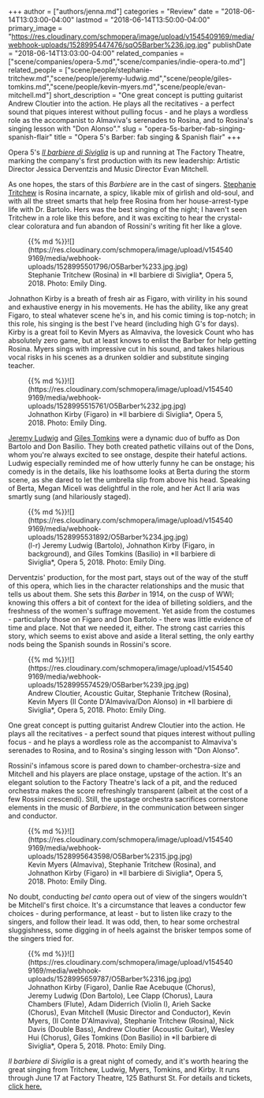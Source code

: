 +++
author = ["authors/jenna.md"]
categories = "Review"
date = "2018-06-14T13:03:00-04:00"
lastmod = "2018-06-14T13:50:00-04:00"
primary_image = "https://res.cloudinary.com/schmopera/image/upload/v1545409169/media/webhook-uploads/1528995447476/sqO5Barber%236.jpg.jpg"
publishDate = "2018-06-14T13:03:00-04:00"
related_companies = ["scene/companies/opera-5.md","scene/companies/indie-opera-to.md"]
related_people = ["scene/people/stephanie-tritchew.md","scene/people/jeremy-ludwig.md","scene/people/giles-tomkins.md","scene/people/kevin-myers.md","scene/people/evan-mitchell.md"]
short_description = "One great concept is putting guitarist Andrew Cloutier into the action. He plays all the recitatives - a perfect sound that piques interest without pulling focus - and he plays a wordless role as the accompanist to Almaviva&#039;s serenades to Rosina, and to Rosina&#039;s singing lesson with &quot;Don Alonso&quot;."
slug = "opera-5s-barber-fab-singing-spanish-flair"
title = "Opera 5&#039;s Barber: fab singing &amp; Spanish flair"
+++

Opera 5's [*Il barbiere di Siviglia*](http://opera5.ca/barber/) is up and running at The Factory Theatre, marking the company's first production with its new leadership: Artistic Director Jessica Derventzis and Music Director Evan Mitchell.

As one hopes, the stars of this *Barbiere* are in the cast of singers. [Stephanie Tritchew](/spotlight-on-stephanie-tritchew/) is Rosina incarnate, a spicy, likable mix of girlish and old-soul, and with all the street smarts that help free Rosina from her house-arrest-type life with Dr. Bartolo. Hers was the best singing of the night; I haven't seen Tritchew in a role like this before, and it was exciting to hear the crystal-clear coloratura and fun abandon of Rossini's writing fit her like a glove.

<figure data-type="image">{{% md %}}![](https://res.cloudinary.com/schmopera/image/upload/v1545409169/media/webhook-uploads/1528995501796/O5Barber%233.jpg.jpg)
<figcaption>Stephanie Tritchew (Rosina) in *Il barbiere di Siviglia*, Opera 5, 2018. Photo: Emily Ding.</figcaption>
</figure>

Johnathon Kirby is a breath of fresh air as Figaro, with virility in his sound and exhaustive energy in his movements. He has the ability, like any great Figaro, to steal whatever scene he's in, and his comic timing is top-notch; in this role, his singing is the best I've heard (including high G's for days). Kirby is a great foil to Kevin Myers as Almaviva, the lovesick Count who has absolutely zero game, but at least knows to enlist the Barber for help getting Rosina. Myers sings with impressive cut in his sound, and takes hilarious vocal risks in his scenes as a drunken soldier and substitute singing teacher.

<figure data-type="image">{{% md %}}![](https://res.cloudinary.com/schmopera/image/upload/v1545409169/media/webhook-uploads/1528995515761/O5Barber%232.jpg.jpg)
<figcaption>Johnathon Kirby (Figaro) in *Il barbiere di Siviglia*, Opera 5, 2018. Photo: Emily Ding.</figcaption>
</figure>

[Jeremy Ludwig](/scene/people/jeremy-ludwig/) and [Giles Tomkins](/scene/people/giles-tomkins/) were a dynamic duo of buffo as Don Bartolo and Don Basilio. They both created pathetic villains out of the Dons, whom you're always excited to see onstage, despite their hateful actions. Ludwig especially reminded me of how utterly funny he can be onstage; his comedy is in the details, like his loathsome looks at Berta during the storm scene, as she dared to let the umbrella slip from above his head. Speaking of Berta, Megan Miceli was delightful in the role, and her Act II aria was smartly sung (and hilariously staged).

<figure data-type="image">{{% md %}}![](https://res.cloudinary.com/schmopera/image/upload/v1545409169/media/webhook-uploads/1528995531892/O5Barber%234.jpg.jpg)
<figcaption>(l-r) Jeremy Ludwig (Bartolo), Johnathon Kirby (Figaro, in background), and Giles Tomkins (Basilio) in *Il barbiere di Siviglia*, Opera 5, 2018. Photo: Emily Ding.</figcaption>
</figure>

Derventzis' production, for the most part, stays out of the way of the stuff of this opera, which lies in the character relationships and the music that tells us about them. She sets this *Barber* in 1914, on the cusp of WWI; knowing this offers a bit of context for the idea of billeting soldiers, and the freshness of the women's suffrage movement. Yet aside from the costumes - particularly those on Figaro and Don Bartolo - there was little evidence of time and place. Not that we needed it, either. The strong cast carries this story, which seems to exist above and aside a literal setting, the only earthy nods being the Spanish sounds in Rossini's score.

<figure data-type="image">{{% md %}}![](https://res.cloudinary.com/schmopera/image/upload/v1545409169/media/webhook-uploads/1528995574529/O5Barber%239.jpg.jpg)
<figcaption>Andrew Cloutier, Acoustic Guitar, Stephanie  Tritchew (Rosina), Kevin Myers (Il Conte D'Almaviva/Don Alonso) in *Il barbiere di Siviglia*, Opera 5, 2018. Photo: Emily Ding.</figcaption>
</figure>

One great concept is putting guitarist Andrew Cloutier into the action. He plays all the recitatives - a perfect sound that piques interest without pulling focus - and he plays a wordless role as the accompanist to Almaviva's serenades to Rosina, and to Rosina's singing lesson with "Don Alonso".

Rossini's infamous score is pared down to chamber-orchestra-size and Mitchell and his players are place onstage, upstage of the action. It's an elegant solution to the Factory Theatre's lack of a pit, and the reduced orchestra makes the score refreshingly transparent (albeit at the cost of a few Rossini crescendi). Still, the upstage orchestra sacrifices cornerstone elements in the music of *Barbiere*, in the communication between singer and conductor.

<figure data-type="image">{{% md %}}![](https://res.cloudinary.com/schmopera/image/upload/v1545409169/media/webhook-uploads/1528995643598/O5Barber%2315.jpg.jpg)
<figcaption>Kevin Myers (Almaviva), Stephanie Tritchew (Rosina), and Johnathon Kirby (Figaro) in *Il barbiere di Siviglia*, Opera 5, 2018. Photo: Emily Ding.</figcaption>
</figure>

No doubt, conducting *bel canto* opera out of view of the singers wouldn't be Mitchell's first choice. It's a circumstance that leaves a conductor few choices - during performance, at least - but to listen like crazy to the singers, and follow their lead. It was odd, then, to hear some orchestral sluggishness, some digging in of heels against the brisker tempos some of the singers tried for.

<figure data-type="image">{{% md %}}![](https://res.cloudinary.com/schmopera/image/upload/v1545409169/media/webhook-uploads/1528995659787/O5Barber%2316.jpg.jpg)
<figcaption>Johnathon Kirby (Figaro), Danlie Rae Acebuque (Chorus), Jeremy Ludwig (Don Bartolo), Lee Clapp (Chorus), Laura Chambers (Flute), Adam Diderrich (Violin I), Arieh Sacke (Chorus), Evan Mitchell (Music Director and Conductor), Kevin Myers, (Il Conte D'Almaviva), Stephanie Tritchew (Rosina), Nick Davis (Double Bass), Andrew Cloutier (Acoustic Guitar), Wesley Hui (Chorus), Giles Tomkins (Don Basilio) in *Il barbiere di Siviglia*, Opera 5, 2018. Photo: Emily Ding.</figcaption>
</figure>

*Il barbiere di Siviglia* is a great night of comedy, and it's worth hearing the great singing from Tritchew, Ludwig, Myers, Tomkins, and Kirby. It runs through June 17 at Factory Theatre, 125 Bathurst St. For details and tickets, [click here.](http://opera5.ca/barber/)
